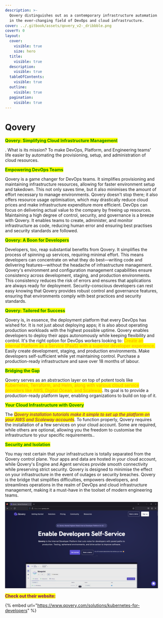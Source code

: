 ```yaml
---
description: >-
  Qovery distinguishes out as a contemporary infrastructure automation platform
  in the ever-changing field of DevOps and cloud infrastructure.
cover: ../.gitbook/assets/qovery_v2-_dribbble.png
coverY: 0
layout:
  cover:
    visible: true
    size: hero
  title:
    visible: true
  description:
    visible: true
  tableOfContents:
    visible: true
  outline:
    visible: true
  pagination:
    visible: true
---
```


# Qovery

<mark style="color:green;">**Qovery: Simplifying Cloud Infrastructure Management**</mark>

. What is its mission? To make DevOps, Platform, and Engineering teams' life easier by automating the provisioning, setup, and administration of cloud resources.

<mark style="color:green;">**Empowering DevOps Teams**</mark>

Qovery is a game changer for DevOps teams. It simplifies provisioning and maintaining infrastructure resources, allowing for faster environment setup and takedown. This not only saves time, but it also minimises the amount of effort necessary to manage environments. Qovery doesn't stop there; it also offers resource usage optimisation, which may drastically reduce cloud prices and make infrastructure expenditure more efficient. DevOps can focus on delivering actual value to the company by freeing up resources. Maintaining a high degree of control, security, and governance is a breeze with Qovery. It enables teams to create, administer, and monitor infrastructure as code, reducing human error and ensuring best practises and security standards are followed.

<mark style="color:green;">**Qovery: A Boon for Developers**</mark>

Developers, too, reap substantial benefits from Qovery. It simplifies the process of spinning up services, requiring minimal effort. This means developers can concentrate on what they do best—writing code and delivering features—without the headache of infrastructure management. Qovery's environment and configuration management capabilities ensure consistency across development, staging, and production environments. This consistency reduces the risk of errors and ensures that applications are always ready for deployment. Security-conscious developers can rest easy knowing that Qovery provides robust control and governance features, ensuring that environments comply with best practices and security standards.

<mark style="color:green;">**Qovery: Tailored for Success**</mark>

Qovery is, in essence, the deployment platform that every DevOps has wished for. It is not just about deploying apps; it is also about operating production workloads with the highest possible uptime. Qovery enables developers to deploy their apps autonomously while keeping flexibility and control. It's the right option for DevOps workers looking to: <mark style="color:orange;">Create an internal Platform as a Service (PaaS) with a superior developer experience.</mark> Easily create development, staging, and production environments. Make developers self-sufficient while yet maintaining control. Purchase a production-ready infrastructure and save over 18 months of labour.

<mark style="color:green;">**Bridging the Gap**</mark>

Qovery serves as an abstraction layer on top of potent tools like <mark style="color:orange;">Kubernetes, Terraform, and Helm, along with various cloud service providers like AWS, Digital Ocean, and Scaleway</mark>. Its goal is to provide a production-ready platform layer, enabling organizations to build on top of it.

<mark style="color:green;">**Your Cloud Infrastructure with Qovery**</mark>

The _<mark style="color:purple;">Qovery installation tutorials make it simple to set up the platform on your AWS and Scaleway accounts</mark>_. To function properly, Qovery requires the installation of a few services on your cloud account. Some are required, while others are optional, allowing you the freedom to customise the infrastructure to your specific requirements..

<mark style="color:green;">**Security and Isolation**</mark>

You may rest certain that your infrastructure is totally separated from the Qovery control plane. Your apps and data are hosted in your cloud account, while Qovery's Engine and Agent services provide smooth connectivity while preserving strict security. Qovery is designed to minimise the effect on your infrastructure in the event of outages or security breaches. Qovery is the bridge that simplifies difficulties, empowers developers, and streamlines operations in the realm of DevOps and cloud infrastructure management, making it a must-have in the toolset of modern engineering teams.

![](<../.gitbook/assets/image (5) (1) (1).png>)

<mark style="color:purple;">**Check out their website:**</mark>

{% embed url="https://www.qovery.com/solutions/kubernetes-for-developers" %}
